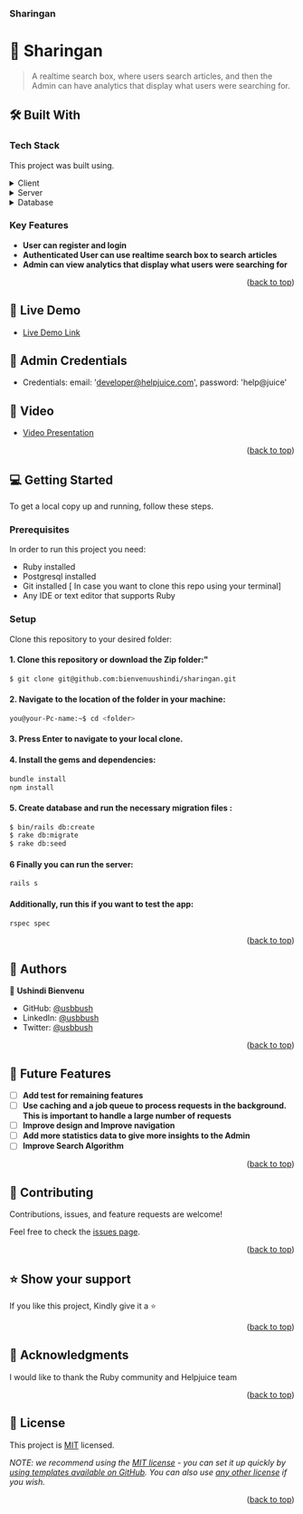 <h3><b>Sharingan</b></h3>

# 📖 Sharingan <a name="about-project"></a>

> A realtime search box, where users search articles, and then the Admin can have analytics that display what users were searching for.


## 🛠 Built With <a name="built-with"></a>
### Tech Stack <a name="tech-stack"></a>

This project was built using.
<details>
  <summary>Client</summary>
  <ul>
    <li><a href="https://tailwindcss.com/">tailwind</a></li>
    <li><a href=https://www.w3schools.com/html/">HTML</a></li>
    <li><a href="https://developer.mozilla.org/en-US/docs/Web/CSS">CSS</a></li>
    <li><a href="https://stimulus.hotwired.dev/handbook/introduction">Stimulus</a></li>
  </ul>
</details>

<details>
  <summary>Server</summary>
  <ul>
    <li><a href="https://rubyonrails.org/">Ruby on Rails</a></li>
  </ul>
</details>

<details>
<summary>Database</summary>
  <ul>
    <li><a href="https://www.postgresql.org/">PostgreSQL</a></li>
  </ul>
</details>

<!-- Features -->

### Key Features <a name="key-features"></a>
- **User can register and login**
- **Authenticated User can use realtime search box to search articles**
- **Admin can view analytics that display what users were searching for**

<p align="right">(<a href="#readme-top">back to top</a>)</p>

<!-- LIVE DEMO -->

## 🚀 Live Demo <a name="live-demo"></a>

- [Live Demo Link](https://sharingan-89re.onrender.com/)
 ## 🚀 Admin Credentials <a name="live-demo"></a>   
- Credentials: email: 'developer@helpjuice.com', password: 'help@juice'
      
## 🚀 Video <a name="live-demo"></a>

- [Video Presentation](https://www.loom.com/share/7af84a32634b45a0b6b45efb63743b69)

<p align="right">(<a href="#readme-top">back to top</a>)</p>

<!-- GETTING STARTED -->

## 💻 Getting Started <a name="getting-started"></a>


To get a local copy up and running, follow these steps.

### Prerequisites

In order to run this project you need:
- Ruby installed
- Postgresql installed
- Git installed [ In case you want to clone this repo using your terminal]
- Any IDE or text editor that supports Ruby
### Setup

Clone this repository to your desired folder:
#### 1. Clone this repository or download the Zip folder:"

```bash command
$ git clone git@github.com:bienvenuushindi/sharingan.git
```
#### 2. Navigate to the location of the folder in your machine:
```bash command
you@your-Pc-name:~$ cd <folder>
```
#### 3. Press Enter to navigate to your local clone.
#### 4. Install the gems and dependencies:
```bash command
bundle install
npm install
```
#### 5. Create database and run the necessary migration files :
```bash command
$ bin/rails db:create
$ rake db:migrate
$ rake db:seed
```
#### 6 Finally you can run the server:
```bash command
rails s
```

####  Additionally, run this if you want to test the app:
```bash command
rspec spec
```

<p align="right">(<a href="#readme-top">back to top</a>)</p>

<!-- AUTHORS -->

## 👥 Authors <a name="authors"></a>


👤 **Ushindi Bienvenu**
- GitHub: [@usbbush](https://github.com/bienvenuushindi)
- LinkedIn: [@usbbush](https://www.linkedin.com/in/usbbush/)
- Twitter: [@usbbush](https://www.twitter.com/usbbush/)

<p align="right">(<a href="#readme-top">back to top</a>)</p>

<!-- FUTURE FEATURES -->

## 🔭 Future Features <a name="future-features"></a>

- [ ] **Add test for remaining features**
- [ ] **Use caching and a job queue to process requests in the background. This is important to handle a large number of requests**
- [ ] **Improve design and Improve navigation**
- [ ] **Add more statistics data to give more insights to the Admin**
- [ ] **Improve Search Algorithm**

<p align="right">(<a href="#readme-top">back to top</a>)</p>

<!-- CONTRIBUTING -->

## 🤝 Contributing <a name="contributing"></a>

Contributions, issues, and feature requests are welcome!

Feel free to check the [issues page](../../issues/).

<p align="right">(<a href="#readme-top">back to top</a>)</p>

<!-- SUPPORT -->

## ⭐️ Show your support <a name="support"></a>


If you like this project, Kindly give it a  ⭐

<p align="right">(<a href="#readme-top">back to top</a>)</p>

<!-- ACKNOWLEDGEMENTS -->

## 🙏 Acknowledgments <a name="acknowledgements"></a>

I would like to thank the Ruby community and Helpjuice team

<p align="right">(<a href="#readme-top">back to top</a>)</p>

<!-- LICENSE -->

## 📝 License <a name="license"></a>

This project is [MIT](./LICENSE) licensed.

_NOTE: we recommend using the [MIT license](https://choosealicense.com/licenses/mit/) - you can set it up quickly by [using templates available on GitHub](https://docs.github.com/en/communities/setting-up-your-project-for-healthy-contributions/adding-a-license-to-a-repository). You can also use [any other license](https://choosealicense.com/licenses/) if you wish._

<p align="right">(<a href="#readme-top">back to top</a>)</p>
